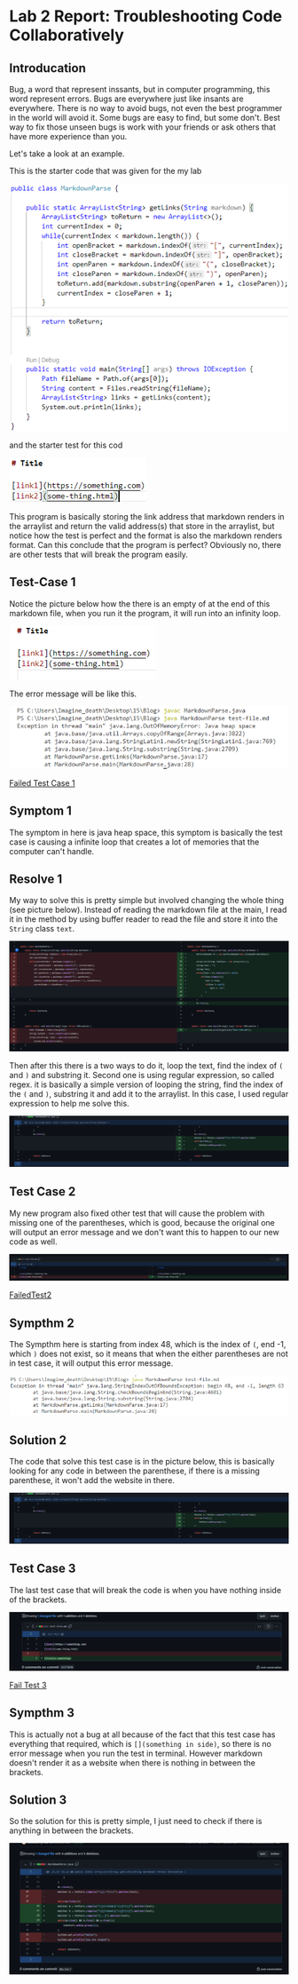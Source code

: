 # Lab 2 Report: Troubleshooting Code Collaboratively </span>


## Introducation

 Bug, a word that represent inssants, but in computer programming, this word represent errors. Bugs are everywhere just like insants are everywhere. There is no way to avoid bugs, not even the best programmer in the world will avoid it. Some bugs are easy to find, but some don't. Best way to fix those unseen bugs is work with your friends or ask others that have more experience than you.

Let's take a look at an example.

This is the starter code that was given for the my lab

![Image](startercode.png)

and the starter test for this cod

![Image](startertest.png)

This program is basically storing the link address that markdown renders in the arraylist and return the valid address(s) that store in the arraylist, but notice how the test is perfect and the format is also the markdown renders format. Can this conclude that the program is perfect? Obviously no, there are other tests that will break the program easily.</span>

## Test-Case 1

Notice the picture below how the there is an empty of at the end of this markdown file, when you run it the program, it will run into an infinity loop.

![Image](emptyline.png)

The error message will be like this.

![Image](infinite-loop.png)

[Failed Test Case 1](https://github.com/StrawberryAkai/lab3/commit/80611a5529a590b25871f65099735b0c908a5d59)

## Symptom 1

The symptom in here is java heap space, this symptom is basically the test case is causing a infinite loop that creates a lot of memories that the computer can't handle.

## Resolve 1

My way to solve this is pretty simple but involved changing the whole thing (see picture below). Instead of reading the markdown file at the main, I read it in the method by using buffer reader to read the file and store it into the `String` class `text`.

![Image](compare1.png)

Then after this there is a two ways to do it, loop the text, find the index of `(` and `)` and substring it. Second one is using regular expression, so called regex. it is basically a simple version of looping the string, find the index of the `(` and `)`, substring it and add it to the arraylist. In this case, I used regular expression to help me solve this.

![Image](compare2.png)

## Test Case 2

My new program also fixed other test that will cause the problem with missing one of the parentheses, which is good, because the original one will output an error message and we don't want this to happen to our new code as well.

![Image](failed.png)

[FailedTest2](https://github.com/StrawberryAkai/lab3/commit/895d73a7b0b1bc0fc3426407e6309df7e159f94c?diff=unified)

## Sympthm 2

The Sympthm here is starting from index 48, which is the index of `(`, end -1, which `)` does not exist, so it means that when the either parentheses are not in test case, it will output this error message.

![Image](sympthm2.png)

## Solution 2

The code that solve this test case is in the picture below, this is basically looking for any code in between the parenthese, if there is a missing parenthese, it won't add the website in there.

![Image](compare2.png)

## Test Case 3

The last test case that will break the code is when you have nothing inside of the brackets.

![Image](failedtest2.png)

[Fail Test 3](https://github.com/StrawberryAkai/lab3/commit/b5f78f050a237886f64139dc6ddd39b7fc24c4d4)

## Sympthm 3

This is actually not a bug at all because of the fact that this test case has everything that required, which is `[](something in side)`, so there is no error message when you run the test in terminal. However markdown doesn't render it as a website when there is nothing in between the brackets.

## Solution 3

So the solution for this is pretty simple, I just need to check if there is anything in between the brackets.

![Image](lastchanges.png)

